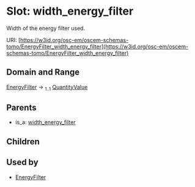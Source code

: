 
# Slot: width_energy_filter

Width of the energy filter used.

URI: [https://w3id.org/osc-em/oscem-schemas-tomo/EnergyFilter_width_energy_filter](https://w3id.org/osc-em/oscem-schemas-tomo/EnergyFilter_width_energy_filter)


## Domain and Range

[EnergyFilter](EnergyFilter.md) &#8594;  <sub>1..1</sub> [QuantityValue](QuantityValue.md)

## Parents

 *  is_a: [width_energy_filter](width_energy_filter.md)

## Children


## Used by

 * [EnergyFilter](EnergyFilter.md)
